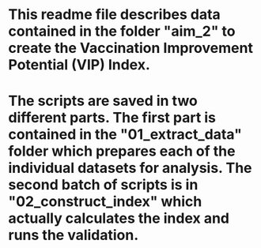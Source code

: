 # This readme file describes data contained in the folder "aim_2" to create the Vaccination Improvement Potential (VIP) Index.

# The scripts are saved in two different parts. The first part is contained in the "01_extract_data" folder which prepares each of the individual datasets for analysis. The second batch of scripts is in "02_construct_index" which actually calculates the index and runs the validation. 